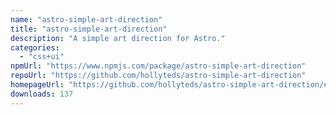 ```yaml
---
name: "astro-simple-art-direction"
title: "astro-simple-art-direction"
description: "A simple art direction for Astro."
categories:
  - "css+ui"
npmUrl: "https://www.npmjs.com/package/astro-simple-art-direction"
repoUrl: "https://github.com/hollyteds/astro-simple-art-direction"
homepageUrl: "https://github.com/hollyteds/astro-simple-art-direction/#readme"
downloads: 137
---
```

